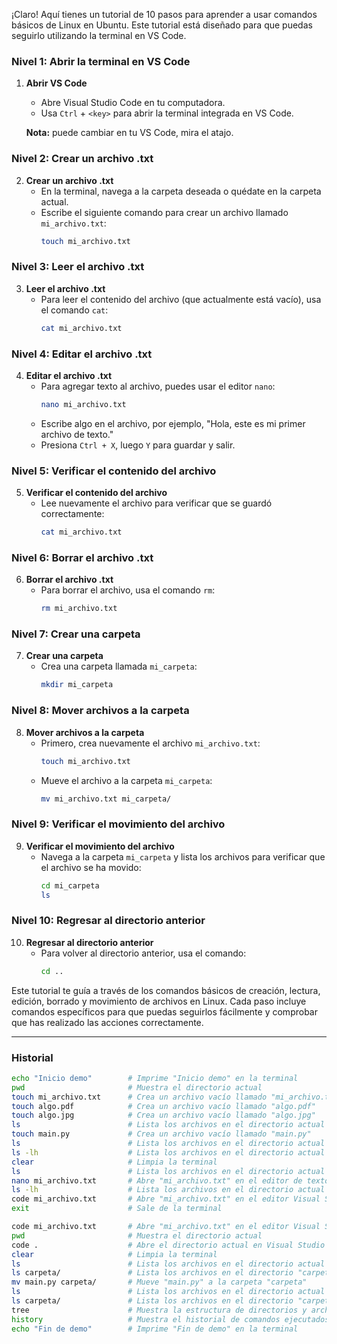 ¡Claro! Aquí tienes un tutorial de 10 pasos para aprender a usar comandos básicos de Linux en Ubuntu. Este tutorial está diseñado para que puedas seguirlo utilizando la terminal en VS Code.

### Nivel 1: Abrir la terminal en VS Code
1. **Abrir VS Code**
   - Abre Visual Studio Code en tu computadora.
   - Usa `Ctrl` + `<key>` para abrir la terminal integrada en VS Code.

   **Nota:** <key> puede cambiar en tu VS Code, mira el atajo.

### Nivel 2: Crear un archivo .txt
2. **Crear un archivo .txt**
   - En la terminal, navega a la carpeta deseada o quédate en la carpeta actual.
   - Escribe el siguiente comando para crear un archivo llamado `mi_archivo.txt`:
     ```bash
     touch mi_archivo.txt
     ```

### Nivel 3: Leer el archivo .txt
3. **Leer el archivo .txt**
   - Para leer el contenido del archivo (que actualmente está vacío), usa el comando `cat`:
     ```bash
     cat mi_archivo.txt
     ```

### Nivel 4: Editar el archivo .txt
4. **Editar el archivo .txt**
   - Para agregar texto al archivo, puedes usar el editor `nano`:
     ```bash
     nano mi_archivo.txt
     ```
   - Escribe algo en el archivo, por ejemplo, "Hola, este es mi primer archivo de texto."
   - Presiona `Ctrl + X`, luego `Y` para guardar y salir.

### Nivel 5: Verificar el contenido del archivo
5. **Verificar el contenido del archivo**
   - Lee nuevamente el archivo para verificar que se guardó correctamente:
     ```bash
     cat mi_archivo.txt
     ```

### Nivel 6: Borrar el archivo .txt
6. **Borrar el archivo .txt**
   - Para borrar el archivo, usa el comando `rm`:
     ```bash
     rm mi_archivo.txt
     ```

### Nivel 7: Crear una carpeta
7. **Crear una carpeta**
   - Crea una carpeta llamada `mi_carpeta`:
     ```bash
     mkdir mi_carpeta
     ```

### Nivel 8: Mover archivos a la carpeta
8. **Mover archivos a la carpeta**
   - Primero, crea nuevamente el archivo `mi_archivo.txt`:
     ```bash
     touch mi_archivo.txt
     ```
   - Mueve el archivo a la carpeta `mi_carpeta`:
     ```bash
     mv mi_archivo.txt mi_carpeta/
     ```

### Nivel 9: Verificar el movimiento del archivo
9. **Verificar el movimiento del archivo**
   - Navega a la carpeta `mi_carpeta` y lista los archivos para verificar que el archivo se ha movido:
     ```bash
     cd mi_carpeta
     ls
     ```

### Nivel 10: Regresar al directorio anterior
10. **Regresar al directorio anterior**
    - Para volver al directorio anterior, usa el comando:
      ```bash
      cd ..
      ```

Este tutorial te guía a través de los comandos básicos de creación, lectura, edición, borrado y movimiento de archivos en Linux. Cada paso incluye comandos específicos para que puedas seguirlos fácilmente y comprobar que has realizado las acciones correctamente.

---

### Historial

```bash
echo "Inicio demo"        # Imprime "Inicio demo" en la terminal
pwd                       # Muestra el directorio actual
touch mi_archivo.txt      # Crea un archivo vacío llamado "mi_archivo.txt"
touch algo.pdf            # Crea un archivo vacío llamado "algo.pdf"
touch algo.jpg            # Crea un archivo vacío llamado "algo.jpg"
ls                        # Lista los archivos en el directorio actual
touch main.py             # Crea un archivo vacío llamado "main.py"
ls                        # Lista los archivos en el directorio actual nuevamente
ls -lh                    # Lista los archivos en el directorio actual con detalles en formato legible
clear                     # Limpia la terminal
ls                        # Lista los archivos en el directorio actual
nano mi_archivo.txt       # Abre "mi_archivo.txt" en el editor de texto nano
ls -lh                    # Lista los archivos en el directorio actual con detalles en formato legible
code mi_archivo.txt       # Abre "mi_archivo.txt" en el editor Visual Studio Code
exit                      # Sale de la terminal

code mi_archivo.txt       # Abre "mi_archivo.txt" en el editor Visual Studio Code
pwd                       # Muestra el directorio actual
code .                    # Abre el directorio actual en Visual Studio Code
clear                     # Limpia la terminal
ls                        # Lista los archivos en el directorio actual
ls carpeta/               # Lista los archivos en el directorio "carpeta"
mv main.py carpeta/       # Mueve "main.py" a la carpeta "carpeta"
ls                        # Lista los archivos en el directorio actual
ls carpeta/               # Lista los archivos en el directorio "carpeta" nuevamente
tree                      # Muestra la estructura de directorios y archivos en forma de árbol
history                   # Muestra el historial de comandos ejecutados
echo "Fin de demo"        # Imprime "Fin de demo" en la terminal
```